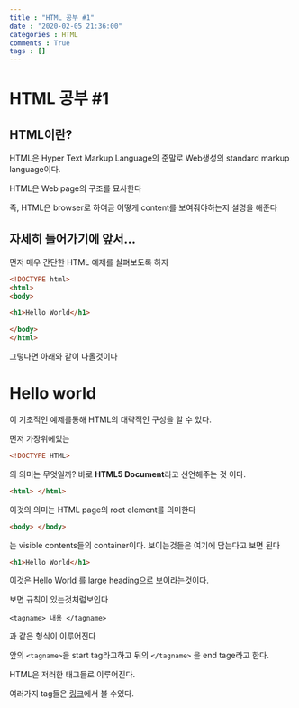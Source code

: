 ```yaml
---
title : "HTML 공부 #1"
date : "2020-02-05 21:36:00"
categories : HTML
comments : True
tags : []
---
```

# HTML 공부 #1

## HTML이란?
HTML은 Hyper Text Markup Language의 준말로 
Web생성의 standard markup language이다.

HTML은 Web page의 구조를 묘사한다

즉, HTML은 browser로 하여금 어떻게 content를 보여줘야하는지 설명을 해준다


## 자세히 들어가기에 앞서...

먼저 매우 간단한  HTML 예제를 살펴보도록 하자 
```html
<!DOCTYPE html>  
<html>  
<body>  
  
<h1>Hello World</h1>  
  
</body>  
</html>
```
 그렇다면 아래와 같이 나올것이다
# Hello world

이 기초적인 예제를통해 HTML의 대략적인 구성을 알 수 있다. 

먼저 가장위에있는
```html
<!DOCTYPE HTML>
```
의 의미는 무엇일까?
바로 **HTML5 Document**라고 선언해주는 것 이다.

```html
<html> </html>
```
이것의 의미는 HTML page의 root element를 의미한다 


```html
<body> </body>
```
는 visible contents들의 container이다. 
보이는것들은 여기에 담는다고 보면 된다

```html
<h1>Hello World</h1>
```
이것은 Hello World 를 large heading으로 보이라는것이다. 

보면 규칙이 있는것처럼보인다

````<tagname> 내용 </tagname> ````

과 같은 형식이 이루어진다

앞의 ```<tagname>```을 start tag라고하고
뒤의 ```</tagname>``` 을 end tage라고 한다.


HTML은 저러한 태그들로 이루어진다.

여러가지 tag들은
[링크](https://www.w3schools.com/tags/default.asp)에서 볼 수있다.


